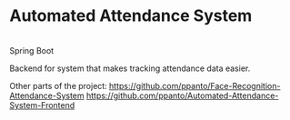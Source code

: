 # Automated Attendance System
<br/>
Spring Boot<br/>

Backend for system that makes tracking attendance data easier.

Other parts of the project:
https://github.com/ppanto/Face-Recognition-Attendance-System
https://github.com/ppanto/Automated-Attendance-System-Frontend
